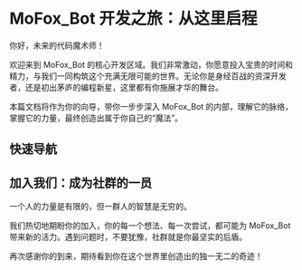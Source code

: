 # MoFox_Bot 开发之旅：从这里启程

你好，未来的代码魔术师！

欢迎来到 MoFox_Bot 的核心开发区域。我们非常激动，你愿意投入宝贵的时间和精力，与我们一同构筑这个充满无限可能的世界。无论你是身经百战的资深开发者，还是初出茅庐的编程新星，这里都有你施展才华的舞台。

本篇文档将作为你的向导，带你一步步深入 MoFox_Bot 的内部，理解它的脉络，掌握它的力量，最终创造出属于你自己的“魔法”。

## 快速导航

<script setup>
const devGuides = [
  {
    avatar: '🔧',
    name: '环境搭建',
    title: '配置本地开发环境，让 MoFox_Bot 顺利运行起来。',
    link: '../guides/index'
  },
  {
    avatar: '🏗️',
    name: '架构总览',
    title: '宏观地了解 MoFox_Bot 的核心设计理念、技术选型等。',
    link: './architecture/tech_stack_and_chat_flow'
  },
  {
    avatar: '🤝',
    name: '贡献指南',
    title: '代码风格、行为准则以及 Pull Request 流程。',
    link: './CONTRIBUTE'
  },
  {
    avatar: '🧩',
    name: '插件开发',
    title: '学习如何从零开始，创造属于你自己的强大插件。',
    link: './plugins'
  }
]
</script>

<GuideCards :guides="devGuides" />

## 加入我们：成为社群的一员

一个人的力量是有限的，但一群人的智慧是无穷的。

我们热切地期盼你的加入，你的每一个想法、每一次尝试，都可能为 MoFox_Bot 带来新的活力。遇到问题时，不要犹豫，社群就是你最坚实的后盾。

再次感谢你的到来，期待看到你在这个世界里创造出的独一无二的奇迹！
